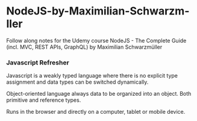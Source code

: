 # NodeJS-by-Maximilian-Schwarzm-ller
Follow along notes for the Udemy course NodeJS - The Complete Guide (incl. MVC, REST APIs, GraphQL) by Maximilian Schwarzmüller

### Javascript Refresher

Javascript is a weakly typed language where there is no explicit type assignment and data types can be switched dynamically. 

Object-oriented language always data to be organized into an object. Both primitive and reference types. 

Runs in the browser and directly on a computer, tablet or mobile device.
